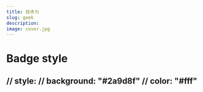 ```yaml
---
title: 技术力
slug: geek
description: 
image: cover.jpg
---
```

# Badge style
// style:
    // background: "#2a9d8f"
    // color: "#fff"
---